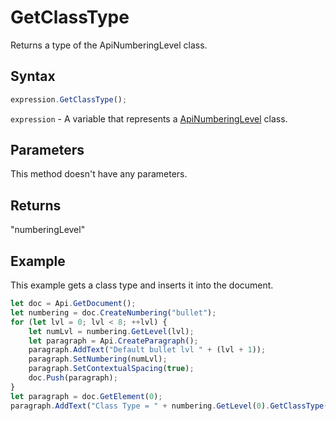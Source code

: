 # GetClassType

Returns a type of the ApiNumberingLevel class.

## Syntax

```javascript
expression.GetClassType();
```

`expression` - A variable that represents a [ApiNumberingLevel](../ApiNumberingLevel.md) class.

## Parameters

This method doesn't have any parameters.

## Returns

"numberingLevel"

## Example

This example gets a class type and inserts it into the document.

```javascript editor-
let doc = Api.GetDocument();
let numbering = doc.CreateNumbering("bullet");
for (let lvl = 0; lvl < 8; ++lvl) {
	let numLvl = numbering.GetLevel(lvl);
	let paragraph = Api.CreateParagraph();
	paragraph.AddText("Default bullet lvl " + (lvl + 1));
	paragraph.SetNumbering(numLvl);
	paragraph.SetContextualSpacing(true);
	doc.Push(paragraph);
}
let paragraph = doc.GetElement(0);
paragraph.AddText("Class Type = " + numbering.GetLevel(0).GetClassType());

```

